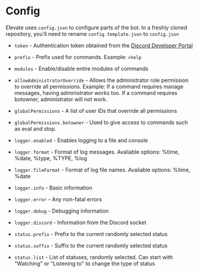 # Config

Elevate uses `config.json` to configure parts of the bot. In a freshly cloned repository, you'll need to rename `config.template.json` to `config.json`

- `token` - Authentication token obtained from the [Discord Developer Portal](https://discord.dev)
- `prefix` - Prefix used for commands. Example: `>help`

- `modules` - Enable/disable entire modules of commands

- `allowAdministratorOverride` - Allows the administrator role permission to override all permissions. Example: If a command requires manage messages, having administrator works too. If a command requires botowner, administrator will not work.
- `globalPermissions` - A list of user IDs that override all permissions
- `globalPermissions.botowner` - Used to give access to commands such as eval and stop.

- `logger.enabled` - Enables logging to a file and console
- `logger.format` - Format of log messages. Avaliable options: %time, %date, %type, %TYPE, %log
- `logger.fileFormat` - Format of log file names. Avaliable options: %time, %date

- `logger.info` - Basic information
- `logger.error` - Any non-fatal errors
- `logger.debug` - Debugging information
- `logger.discord` - Information from the Discord socket

- `status.prefix` - Prefix to the current randomly selected status
- `status.suffix` - Suffix to the current randomly selected status
- `status.list` - List of statuses, randomly selected. Can start with "Watching" or "Listening to" to change the type of status
